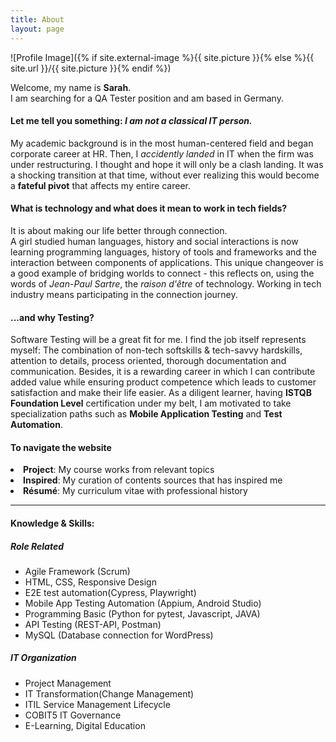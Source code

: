 ```yaml
---
title: About
layout: page
---
```

![Profile Image]({% if site.external-image %}{{ site.picture }}{% else %}{{ site.url }}/{{ site.picture }}{% endif %})


Welcome, my name is <strong>Sarah</strong>. 
<br>I am searching for a QA Tester position and am based in Germany.

<h4>Let me tell you something: <i>I am not a classical IT person.</i></h4>
<p>My academic background is in the most human-centered field and began corporate career at HR. Then, I <i>accidently landed</i> in IT when the firm was under restructuring. I thought and hope it will only be a clash landing. It was a shocking transition at that time, without ever realizing this would become a <strong>fateful pivot</strong> that affects my entire career.</p>

<h4>What is technology and what does it mean to work in tech fields?</h4>
<p>It is about making our life better through connection. 
<br>A girl studied human languages, history and social interactions is now learning programming languages, history of tools and frameworks and the interaction between components of applications. This unique changeover is a good example of bridging worlds to connect - this reflects on, using the words of <i>Jean-Paul Sartre</i>, the <i>raison d'être</i> of technology. Working in tech industry means participating in the connection journey.</p>

<h4> ...and why Testing?</h4>
<p>Software Testing will be a great fit for me. I find the job itself represents myself: The combination of non-tech softskills & tech-savvy hardskills, attention to details, process oriented, thorough documentation and communication. Besides, it is a rewarding career in which I can contribute added value while ensuring product competence which leads to customer satisfaction and make their life easier. As a diligent learner, having <strong>ISTQB Foundation Level</strong> certification under my belt, I am motivated to take specialization paths such as <strong>Mobile Application Testing</strong> and <strong>Test Automation</strong>.</p>

<h4>To navigate the website</h4>
<li> <strong>Project</strong>: My course works from relevant topics</li>
<li> <strong>Inspired</strong>: My curation of contents sources that has inspired me </li>
<li> <strong>Résumé</strong>: My curriculum vitae with professional history</li>


---
<h4>Knowledge & Skills:</h4>

<h5>Role Related</h5>

<ul class="skill-list">
	<li>Agile Framework (Scrum)</li>
	<li>HTML, CSS, Responsive Design</li>
	<li>E2E test automation(Cypress, Playwright)</li>
	<li>Mobile App Testing Automation (Appium, Android Studio)</li>
	<li>Programming Basic (Python for pytest, Javascript, JAVA)</li>
	<li>API Testing (REST-API, Postman)</li>
	<li>MySQL (Database connection for WordPress)</li>
</ul>

<h5>IT Organization</h5>

<ul class="skill-list">
	<li>Project Management</li>
	<li>IT Transformation(Change Management)</li>
	<li>ITIL Service Management Lifecycle</li>
	<li>COBIT5 IT Governance</li>
	<li>E-Learning, Digital Education</li>
</ul>



<!-- <h5>Mobile Working & Collaboration Tools</h5>

<ul class="skill-list">
	<li>Microsoft Office365 Suites (TEAMS, OneDrive)</li>
	<li>Atlassian Jira (Digital Kanban, Bug Tracking)</li>
	<li>GitHub (Version Controlling and Collaboration)</li>
	<li>Jenkins & Docker (Basic Knowledge in CI&CD concept)</li>
	<li>Slack (Team Communication)</li>
</ul> -->

<!-- <h2>Digital Creativity</h2>

<ul class="skill-list">
	<li>Product Development & Design Thinking (UX Design)</li>
	<li>Visual Communication Design (Adobe Creative Suites)</li>
	<li>Video Editing & Animation(Davinci Resolve 17, Movavi, Hitfilm Express)</li>
</ul>
 -->


<!-- Moreover, I am very convinced that on top of the required technical hard skills in software development and testing, my transferrable skills which have been gained throughout my past tack of professional experiences will add significant values to the future projects. -->

<!-- that how the wheels are moving in phase by phase approach and the inter-dependencies between roles, deliverables and artifacts.  -->

<!-- <p>Being a global nomad, coming from Far-East to West has been shaping my personality of eagering to explore different fields, working hard, learning immensely, taking risks and responsibilities of the consequences. This is derived from my upbringing: Raised in the city Seoul, then a couple years during mid-teen, exposure to countries in South Pacific. Later spent high school and college years in a southern port city Busan, as a student had international encounters in Australia and Europe. After the study, came back to Seoul and then made all the way to Germany. The international and intercultural living, learning and working experiences will bring critical value into the most dynamic and diverse field like technology.</p> -->


<!-- <p>While working in IT&D area, I have realized that information technology is a fascinating area. Here I could learn the process driven IT project and change management. In the meantime the thirst was growing for more tech-savvy topics and I took a sabbatical break to allow myself enough time and environment for reshaping the career path. </p> -->
